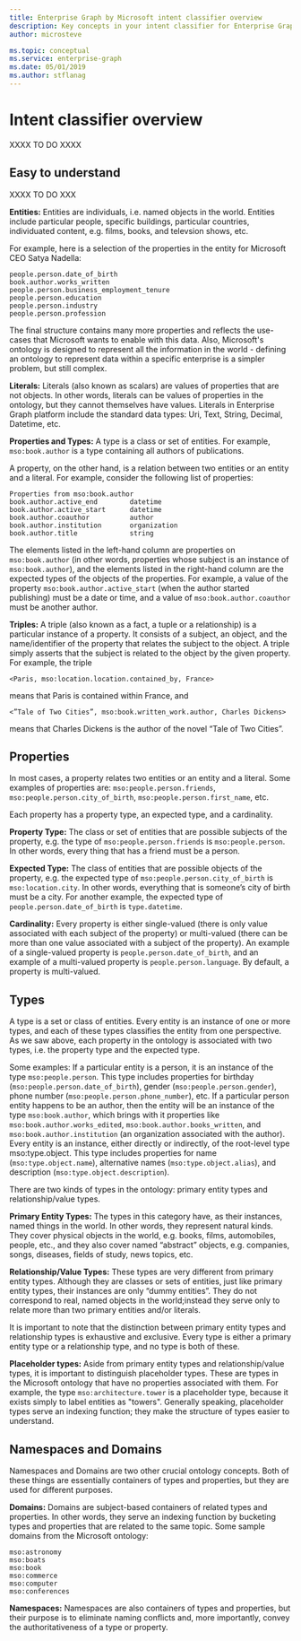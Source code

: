 ```yaml
---
title: Enterprise Graph by Microsoft intent classifier overview
description: Key concepts in your intent classifier for Enterprise Graph by Microsoft
author: microsteve

ms.topic: conceptual
ms.service: enterprise-graph 
ms.date: 05/01/2019
ms.author: stflanag
---
```


# Intent classifier overview
XXXX TO DO  XXXX

## Easy to understand
XXXX TO DO XXX

**Entities:** Entities are individuals, i.e. named objects in the world. Entities include particular people, specific buildings, particular countries, individuated content, e.g. films, books, and televsion shows, etc.

For example, here is a selection of the properties in the entity for Microsoft CEO Satya Nadella:

```
people.person.date_of_birth
book.author.works_written
people.person.business_employment_tenure
people.person.education
people.person.industry
people.person.profession
```

The final structure contains many more properties and reflects the use-cases that Microsoft wants to enable with this data. Also, Microsoft's ontology is designed to represent all the information in the world - defining an ontology to represent data within a specific enterprise is a simpler problem, but still complex. 

**Literals:** Literals (also known as scalars) are values of properties that are not objects. In other words, literals can be values of properties in the ontology, but they cannot themselves have values. Literals in Enterprise Graph platform include the standard data types: Uri, Text, String, Decimal, Datetime, etc.

**Properties and Types:** A type is a class or set of entities. For example, ```mso:book.author``` is a type containing all authors of publications.

A property, on the other hand, is a relation between two entities or an entity and a literal. For example, consider the following list of properties:

```
Properties from mso:book.author
book.author.active_end        datetime
book.author.active_start      datetime
book.author.coauthor          author
book.author.institution       organization
book.author.title             string
```

The elements listed in the left-hand column are properties on ```mso:book.author``` (in other words, properties whose subject is an instance of ```mso:book.author```), and the elements listed in the right-hand column are the expected types of the objects of the properties. For example, a value of the property ```mso:book.author.active_start``` (when the author started publishing) must be a date or time, and a value of ```mso:book.author.coauthor``` must be another author.

**Triples:** A triple (also known as a fact, a tuple or a relationship) is a particular instance of a property. It consists of a subject, an object, and the name/identifier of the property that relates the subject to the object. A triple simply asserts that the subject is related to the object by the given property. For example, the triple

```
<Paris, mso:location.location.contained_by, France>
```
means that Paris is contained within France, and

```
<”Tale of Two Cities”, mso:book.written_work.author, Charles Dickens>
```

means that Charles Dickens is the author of the novel “Tale of Two Cities”.

## Properties
In most cases, a property relates two entities or an entity and a literal. Some examples of properties are: ```mso:people.person.friends```, ```mso:people.person.city_of_birth```, ```mso:people.person.first_name```, etc. 

Each property has a property type, an expected type, and a cardinality.

**Property Type:** The class or set of entities that are possible subjects of the property, e.g. the type of ```mso:people.person.friends``` is ```mso:people.person```. In other words, every thing that has a friend must be a person.

**Expected Type:** The class of entities that are possible objects of the property, e.g. the expected type of ```mso:people.person.city_of_birth``` is ```mso:location.city```. In other words, everything that is someone’s city of birth must be a city. For another example, the expected type of ```people.person.date_of_birth``` is ```type.datetime```. 

**Cardinality:** Every property is either single-valued (there is only value associated with each subject of the property) or multi-valued (there can be more than one value associated with a subject of the property). An example of a single-valued property is ```people.person.date_of_birth```, and an example of a multi-valued property is ```people.person.language```. By default, a property is multi-valued.

 

## Types
A type is a set or class of entities. Every entity is an instance of one or more types, and each of these types classifies the entity from one perspective. As we saw above, each property in the ontology is associated with two types, i.e. the property type and the expected type.

Some examples: If a particular entity is a person, it is an instance of the type ```mso:people.person```. This type includes properties for birthday (```mso:people.person.date_of_birth```), gender (```mso:people.person.gender```), phone number (```mso:people.person.phone_number```), etc. If a particular person entity happens to be an author, then the entity will be an instance of the type ```mso:book.author```, which brings with it properties like ```mso:book.author.works_edited```, ```mso:book.author.books_written```, and ```mso:book.author.institution``` (an organization associated with the author). Every entity is an instance, either directly or indirectly, of the root-level type mso:type.object. This type includes properties for name (```mso:type.object.name```), alternative names (```mso:type.object.alias```), and description (```mso:type.object.description```).

There are two kinds of types in the ontology: primary entity types and relationship/value types.

**Primary Entity Types:** The types in this category have, as their instances, named things in the world. In other words, they represent natural kinds. They cover physical objects in the world, e.g. books, films, automobiles, people, etc., and they also cover named “abstract” objects, e.g. companies, songs, diseases, fields of study, news topics, etc.

**Relationship/Value Types:** These types are very different from primary entity types. Although they are classes or sets of entities, just like primary entity types, their instances are only “dummy entities”. They do not correspond to real, named objects in the world;instead they serve only to relate more than two primary entities and/or literals.

It is important to note that the distinction between primary entity types and relationship types is exhaustive and exclusive. Every type is either a primary entity type or a relationship type, and no type is both of these.

**Placeholder types:** Aside from primary entity types and relationship/value types, it is important to distinguish placeholder types. These are types in the Microsoft ontology that have no properties associated with them. For example, the type ```mso:architecture.tower``` is a placeholder type, because it exists simply to label entities as "towers". Generally speaking, placeholder types serve an indexing function; they make the structure of types easier to understand.

## Namespaces and Domains
Namespaces and Domains are two other crucial ontology concepts. Both of these things are essentially containers of types and properties, but they are used for different purposes.

**Domains:** Domains are subject-based containers of related types and properties. In other words, they serve an indexing function by bucketing types and properties that are related to the same topic. Some sample domains from the Microsoft ontology:

```
mso:astronomy
mso:boats
mso:book
mso:commerce
mso:computer
mso:conferences
```

**Namespaces:** Namespaces are also containers of types and properties, but their purpose is to eliminate naming conflicts and, more importantly, convey the authoritativeness of a type or property.